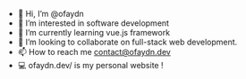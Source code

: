 - 👋 Hi, I’m @ofaydn
- 👀 I’m interested in software development
- 🌱 I’m currently learning vue.js framework
- 💞️ I’m looking to collaborate on full-stack web development.
- 📫 How to reach me contact@ofaydn.dev
- 💻 ofaydn.dev/ is my personal website ! 

<!---
ofaydn/ofaydn is a ✨ special ✨ repository because its `README.md` (this file) appears on your GitHub profile.
You can click the Preview link to take a look at your changes.
--->
